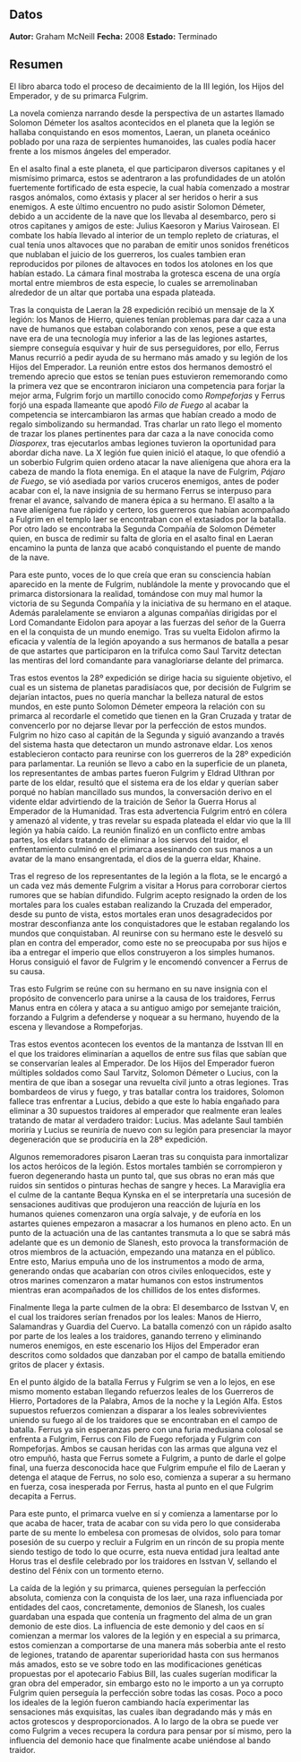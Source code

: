 ## Datos
**Autor:** Graham McNeill
**Fecha:** 2008
**Estado:** Terminado
## Resumen
El libro abarca todo el proceso de decaimiento de la III legión, los Hijos del Emperador, y de su primarca Fulgrim.

La novela comienza narrando desde la perspectiva de un astartes llamado Solomon Démeter los asaltos acontecidos en el planeta que la legión se hallaba conquistando en esos momentos, Laeran, un planeta oceánico poblado por una raza de serpientes humanoides, las cuales podía hacer frente a los mismos ángeles del emperador.

En el asalto final a este planeta, el que participaron diversos capitanes y el mismísimo primarca, estos se adentraron a las profundidades de un atolón fuertemente fortificado de esta especie, la cual había comenzado a mostrar rasgos anómalos, como éxtasis y placer al ser heridos o herir a sus enemigos. A este último encuentro no pudo asistir Solomon Démeter, debido a un accidente de la nave que los llevaba al desembarco, pero si otros capitanes y amigos de este: Julius Kaesoron y Marius Vairosean. El combate los había llevado al interior de un templo repleto de criaturas, el cual tenía unos altavoces que no paraban de emitir unos sonidos frenéticos que nublaban el juicio de los guerreros, los cuales tambien eran reproducidos por pilones de altavoces en todos los atolones en los que habían estado. La cámara final mostraba la grotesca escena de una orgía mortal entre miembros de esta especie, lo cuales se arremolinaban alrededor de un altar que portaba una espada plateada.

Tras la conquista de Laeran la 28 expedición recibió un mensaje de la X legión: los Manos de Hierro, quienes tenían problemas para dar caza a una nave de humanos que estaban colaborando con xenos, pese a que esta nave era de una tecnología muy inferior a las de las legiones astartes, siempre conseguía esquivar y huir de sus perseguidores, por ello, Ferrus Manus recurrió a pedir ayuda de su hermano más amado y su legión de los Hijos del Emperador. La reunión entre estos dos hermanos demostró el tremendo aprecio que estos se tenían pues estuvieron rememorando como la primera vez que se encontraron iniciaron una competencia para forjar la mejor arma, Fulgrim forjo un martillo conocido como *Rompeforjas* y Ferrus forjó una espada llameante que apodó *Filo de Fuego* al acabar la competencia se intercambiaron las armas que habían creado a modo de regalo simbolizando su hermandad.
Tras charlar un rato llego el momento de trazar los planes pertinentes para dar caza a la nave conocida como *Diasporex*, tras ejecutarlos  ambas legiones tuvieron la oportunidad para abordar dicha nave. La X legión fue quien inició el ataque, lo que ofendió a un soberbio Fulgrim quien ordeno atacar la nave alienígena que ahora era la cabeza de mando la flota enemiga. En el ataque la nave de Fulgrim, *Pájaro de Fuego*, se vió asediada por varios cruceros enemigos, antes de poder acabar con el, la nave insignia de su hermano Ferrus se interpuso para frenar el avance, salvando de manera épica a su hermano. El asalto a la nave alienígena fue rápido y certero, los guerreros que habían acompañado a Fulgrim en el templo laer se encontraban con el extasiados por la batalla. Por otro lado se encontraba la Segunda Compañía de Solomon Démeter quien, en busca de redimir su falta de gloria en el asalto final en Laeran encamino la punta de lanza que acabó conquistando el puente de mando de la nave.

Para este punto, voces de lo que creía que eran su consciencia habían aparecido en la mente de Fulgrim, nublándole la mente y provocando que el primarca distorsionara la realidad, tomándose con muy mal humor la victoria de su Segunda Compañía y la iniciativa de su hermano en el ataque. Además paralelamente se enviaron a algunas compañías dirigidas por el Lord Comandante Eidolon para apoyar a las fuerzas del señor de la Guerra en el la conquista de un mundo enemigo. Tras su vuelta Eidolon afirmo la eficacia y valentía de la legión apoyando a sus hermanos de batalla a pesar de que astartes que participaron en la trifulca como Saul Tarvitz detectan las mentiras del lord comandante para vanagloriarse delante del primarca.

Tras estos eventos la 28º expedición se dirige hacia su siguiente objetivo, el cual es un sistema de planetas paradisíacos que, por decisión de Fulgrim se dejarían intactos, pues no quería manchar la belleza natural de estos mundos, en este punto Solomon Démeter empeora la relación con su primarca al recordarle el cometido que tienen en la Gran Cruzada y tratar de convencerlo por no dejarse llevar por la perfección de estos mundos. Fulgrim no hizo caso al capitán de la Segunda y siguió avanzando a través del sistema hasta que detectaron un mundo astronave eldar. Los xenos establecieron contacto para reunirse con los guerreros de la 28º expedición para parlamentar. La reunión se llevo a cabo en la superficie de un planeta, los representantes de ambas partes fueron Fulgrim y Eldrad Ulthran por parte de los eldar, resultó que el sistema era de los eldar y querían saber porqué no habían mancillado sus mundos, la conversación derivo en el vidente eldar advirtiendo de la traición de Señor la Guerra Horus al Emperador de la Humanidad. Tras esta advertencia Fulgrim entró en cólera y amenazó al vidente, y tras revelar su espada plateada el eldar vio que la III legión ya había caído. La reunión finalizó en un conflicto entre ambas partes, los eldars tratando de eliminar a los siervos del traidor, el enfrentamiento culminó en el primarca asesinando con sus manos a un avatar de la mano ensangrentada, el dios de la guerra eldar, Khaine.

Tras el regreso de los representantes de la legión a la flota, se le encargó a un cada vez más demente Fulgrim a visitar a Horus para corroborar ciertos rumores que se habían difundido. Fulgrim acepto resignado la orden de los mortales para los cuales estaban realizando la Cruzada del emperador, desde su punto de vista, estos mortales eran unos desagradecidos por mostrar desconfianza ante los conquistadores que le estaban regalando los mundos que conquistaban.
Al reunirse con su hermano este le desveló su plan en contra del emperador, como este no se preocupaba por sus hijos e iba a entregar el imperio que ellos construyeron a los simples humanos. Horus consiguió el favor de Fulgrim y le encomendó convencer a Ferrus de su causa.

Tras esto Fulgrim se reúne con su hermano en su nave insignia con el propósito de convencerlo para unirse a la causa de los traidores, Ferrus Manus entra en cólera y ataca a su antiguo amigo por semejante traición, forzando a Fulgrim a defenderse y noquear a su hermano, huyendo de la escena y llevandose a Rompeforjas.

Tras estos eventos acontecen los eventos de la mantanza de Isstvan III en el que los traidores eliminarían a aquellos de entre sus filas que sabían que se conservarían leales al Emperador. De los Hijos del Emperador fueron múltiples soldados como Saul Tarvitz, Solomon Démeter o Lucius, con la mentira de que iban a sosegar una revuelta civil junto a otras legiones. Tras bombardeos de virus y fuego, y tras batallar contra los traidores, Solomon fallece tras enfrentar a Lucius, debido a que este lo había engañado para eliminar a 30 supuestos traidores al emperador que realmente eran leales tratando de matar al verdadero traidor: Lucius. Mas adelante Saul también moriría y Lucius se reuniría de nuevo con su legión para presenciar la mayor degeneración que se produciría en la 28º expedición.

Algunos rememoradores pisaron Laeran tras su conquista para inmortalizar los actos heróicos de la legión. Estos mortales también se corrompieron y fueron degenerando hasta un punto tal, que sus obras no eran más que ruidos sin sentidos o pinturas hechas de sangre y heces. La Maraviglia era el culme de la cantante Bequa Kynska en el se interpretaría una sucesión de sensaciones auditivas que produjeron una reacción de lujuría en los humanos quienes comenzaron una orgía salvaje, y de euforía en los astartes quienes empezaron a masacrar a los humanos en pleno acto. En un punto de la actuación una de las cantantes transmuta a lo que se sabrá más adelante que es un demonio de Slanesh, esto provoca la transformación de otros miembros de la actuación, empezando una matanza en el público. Entre esto, Marius empuña uno de los instrumentos a modo de arma, generando ondas que acabarían con otros civiles enloquecidos, este y otros marines comenzaron a matar humanos con estos instrumentos mientras eran acompañados de los chillidos de los entes disformes.

Finalmente llega la parte culmen de la obra: El desembarco de Isstvan V, en el cual los traidores serían frenados por los leales: Manos de Hierro, Salamandras y Guardia del Cuervo. La batalla comenzó con un rápido asalto por parte de los leales a los traidores, ganando terreno y eliminando numeros enemigos, en este escenario los Hijos del Emperador eran descritos como soldados que danzaban por el campo de batalla emitiendo gritos de placer y éxtasis.

En el punto álgido de la batalla Ferrus y Fulgrim se ven a lo lejos, en ese mismo momento estaban llegando refuerzos leales de los Guerreros de Hierro, Portadores de la Palabra, Amos de la noche y la Legión Alfa.
Estos supuestos refuerzos comienzan a disparar a los leales sobrevivientes uniendo su fuego al de los traidores que se encontraban en el campo de batalla.
Ferrus ya sin esperanzas pero con una furia medusiana colosal se enfrenta a Fulgrim, Ferrus con Filo de Fuego reforjada y Fulgrim con Rompeforjas. Ambos se causan heridas con las armas que alguna vez el otro empuñó, hasta que Ferrus somete a Fulgrim, a punto de darle el golpe final, una fuerza desconocida hace que Fulgrim empuñe el filo de Laeran y detenga el ataque de Ferrus, no solo eso, comienza a superar a su hermano en fuerza, cosa inesperada por Ferrus, hasta al punto en el que Fulgrim decapita a Ferrus.

Para este punto, el primarca vuelve en sí y comienza a lamentarse por lo que acaba de hacer, trata de acabar con su vida pero lo que consideraba parte de su mente lo embelesa con promesas de olvidos, solo para tomar posesión de su cuerpo y recluir a Fulgrim en un rincón de su propia mente siendo testigo de todo lo que ocurre, esta nueva entidad jura lealtad ante Horus tras el desfile celebrado por los traidores en Isstvan V, sellando el destino del Fénix con un tormento eterno.

La caída de la legión y su primarca, quienes perseguían la perfección absoluta, comienza con la conquista de los laer, una raza influenciada por entidades del caos, concretamente, demonios de Slanesh, los cuales guardaban una espada que contenía un fragmento del alma de un gran demonio de este dios.
La influencia de este demonio y del caos en sí comienzan a mermar los valores de la legión y en especial a su primarca, estos comienzan a comportarse de una manera más soberbia ante el resto de legiones, tratando de aparentar superioridad hasta con sus hermanos más amados, esto se ve sobre todo en las modificaciones genéticas propuestas por el apotecario Fabius Bill, las cuales sugerían modificar la gran obra del emperador, sin embargo esto no le importo a un ya corrupto Fulgrim quien perseguía la perfección sobre todas las cosas.
Poco a poco los ideales de la legión fueron cambiando hacía experimentar las sensaciones más exquisitas, las cuales iban degradando más y más en actos grotescos y desproporcionados. A lo largo de la obra se puede ver como Fulgrim a veces recupera la cordura para pensar por sí mismo, pero la influencia del demonio hace que finalmente acabe uniéndose al bando traidor.